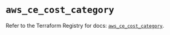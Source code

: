 # `aws_ce_cost_category`

Refer to the Terraform Registry for docs: [`aws_ce_cost_category`](https://registry.terraform.io/providers/hashicorp/aws/6.13.0/docs/resources/ce_cost_category).
